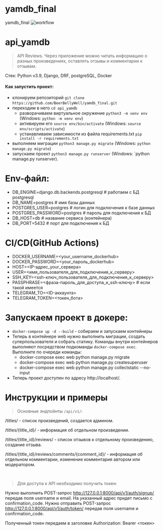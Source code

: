 # yamdb_final
yamdb_final
![workflow](https://github.com/beerbellywell/yamdb_final/actions/workflows/yamdb_workflow.yml/badge.svg)

# api_yamdb
>API Reviews. Через приложение можно читать информацию о разных произведениях, оставлять отзывы и комментарии к отзывам.

Стек: Python v3.9, Django, DRF, postgreSQL, Docker

#### Как запустить проект:

+ клонируем репозиторий `git clone`
`https://github.com/BeerBellyWell/yamdb_final.git`
+ переходим в него `cd api_yamdb`
    + разворачиваем виртуальное окружение
    `python3 -m venv env` (Windows: `python -m venv env`)
    + активируем его
    `source env/bin/activate` (Windows: `source env/scripts/activate`)
    + устанавливаем зависимости из файла requirements.txt
    `pip install -r requirements.txt`
+ выполняем миграции
`python3 manage.py migrate` (Windows: `python manage.py migrate`)
+ запускаем проект
`python3 manage.py runserver` (Windows: `python manage.py runserver).

# Env-файл:
+ DB_ENGINE=django.db.backends.postgresql # работаем с БД postgresql
+ DB_NAME=postgres # имя базы данных
+ POSTGRES_USER=postgres # логин для подключения к базе данных
+ POSTGRES_PASSWORD=postgres # пароль для подключения к БД
+ DB_HOST=db # название сервиса (контейнера)
+ DB_PORT=5432 # порт для подключения к БД

# CI/CD(GitHub Actions)
+ DOCKER_USERNAME=<your_username_dockerhub>
+ DOCKER_PASSWORD=<your_пароль_dockerhub>
+ HOST=<IP-адрес_your_сервера>
+ USER=<имя_пользователя_для_подключения_к_серверу>
+ SSH_KEY=<ssh-ключ_пользователя_для_подключения_к_серверу>
+ PASSPHRASE=<фраза-пароль_для_доступа_к_ssh-ключу> # если такой имеется
+ TELEGRAM_TO=<ID-аккаунта>
+ TELEGRAM_TOKEN=<токен_бота>

# Запускаем проект в докере:
+ `docker-compose up -d --build` - собираем и запускаем контейнеры
+ Теперь в контейнере web нужно выполнить миграции, создать суперпользователя и собрать статику. Команды внутри контейнеров выполняют посредством подкоманды `docker-compose exec`. Выполните по очереди команды:
    + docker-compose exec web python manage.py migrate
    + docker-compose exec web python manage.py createsuperuser
    + docker-compose exec web python manage.py collectstatic --no-input
+ Теперь проект доступен по адресу http://localhost/.

# Инструкции и примеры

>Основные эндпойнты `/api/v1/`:

/titles/ - список произведений, создается админом.

/titles/{title_id}/ - информация об отдельном произведении.

/titles/{title_id}/reviews/ - список отзывов к отдельному произведению, создание отзыва.

/titles/{title_id}/reviews/comments/{comment_id}/ - информация об отдельном комментарии, изменение комментария автором или модератором.

</br>

>Для доступа к API необходимо получить токен:

Нужно выполнить POST-запрос http://127.0.0.1:8000/api/v1/auth/signup/ передав поля username и email.
На указанный адрес придет письмо с confirmation_code.
Нужно отправить POST-запрос http://127.0.0.1:8000/api/v1/auth/token/ передав поля username и confirmation_code.

Полученный токен передаем в заголовке Authorization: Bearer <токен>
